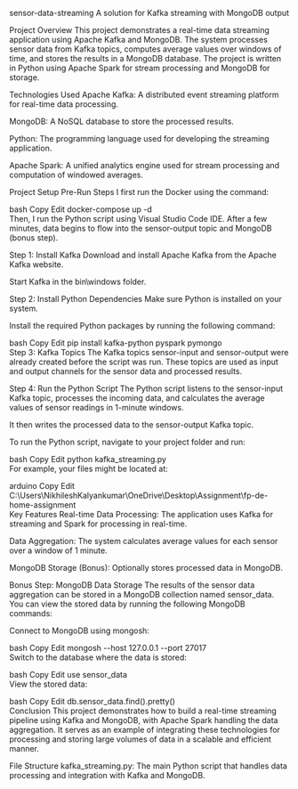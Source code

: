 sensor-data-streaming
A solution for Kafka streaming with MongoDB output

Project Overview
This project demonstrates a real-time data streaming application using Apache Kafka and MongoDB. The system processes sensor data from Kafka topics, computes average values over windows of time, and stores the results in a MongoDB database. The project is written in Python using Apache Spark for stream processing and MongoDB for storage.

Technologies Used
Apache Kafka: A distributed event streaming platform for real-time data processing.

MongoDB: A NoSQL database to store the processed results.

Python: The programming language used for developing the streaming application.

Apache Spark: A unified analytics engine used for stream processing and computation of windowed averages.

Project Setup
Pre-Run Steps
I first run the Docker using the command:

bash
Copy
Edit
docker-compose up -d  
Then, I run the Python script using Visual Studio Code IDE.
After a few minutes, data begins to flow into the sensor-output topic and MongoDB (bonus step).

Step 1: Install Kafka
Download and install Apache Kafka from the Apache Kafka website.

Start Kafka in the bin\windows folder.

Step 2: Install Python Dependencies
Make sure Python is installed on your system.

Install the required Python packages by running the following command:

bash
Copy
Edit
pip install kafka-python pyspark pymongo  
Step 3: Kafka Topics
The Kafka topics sensor-input and sensor-output were already created before the script was run. These topics are used as input and output channels for the sensor data and processed results.

Step 4: Run the Python Script
The Python script listens to the sensor-input Kafka topic, processes the incoming data, and calculates the average values of sensor readings in 1-minute windows.

It then writes the processed data to the sensor-output Kafka topic.

To run the Python script, navigate to your project folder and run:

bash
Copy
Edit
python kafka_streaming.py  
For example, your files might be located at:

arduino
Copy
Edit
C:\Users\NikhileshKalyankumar\OneDrive\Desktop\Assignment\fp-de-home-assignment  
Key Features
Real-time Data Processing: The application uses Kafka for streaming and Spark for processing in real-time.

Data Aggregation: The system calculates average values for each sensor over a window of 1 minute.

MongoDB Storage (Bonus): Optionally stores processed data in MongoDB.

Bonus Step: MongoDB Data Storage
The results of the sensor data aggregation can be stored in a MongoDB collection named sensor_data. You can view the stored data by running the following MongoDB commands:

Connect to MongoDB using mongosh:

bash
Copy
Edit
mongosh --host 127.0.0.1 --port 27017  
Switch to the database where the data is stored:

bash
Copy
Edit
use sensor_data  
View the stored data:

bash
Copy
Edit
db.sensor_data.find().pretty()  
Conclusion
This project demonstrates how to build a real-time streaming pipeline using Kafka and MongoDB, with Apache Spark handling the data aggregation. It serves as an example of integrating these technologies for processing and storing large volumes of data in a scalable and efficient manner.

File Structure
kafka_streaming.py: The main Python script that handles data processing and integration with Kafka and MongoDB.